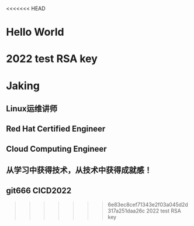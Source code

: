 <<<<<<< HEAD
# Hello World
2022 test RSA key
=======
# Jaking
## Linux运维讲师
## Red Hat Certified Engineer
## Cloud Computing Engineer  
## 从学习中获得技术，从技术中获得成就感！
## git666 CICD2022


>>>>>>> 6e83ec8cef71343e2f03a045d2d317a251daa26c
2022 test RSA key
